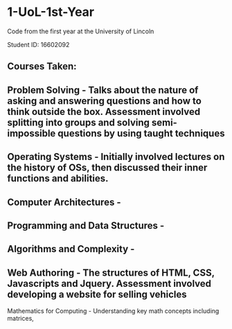 # 1-UoL-1st-Year
Code from the first year at the University of Lincoln

Student ID: 16602092 

Courses Taken:
--------------------------------------
Problem Solving - Talks about the nature of asking and answering questions and how to think outside the box. Assessment involved splitting into groups and solving semi-impossible questions by using taught techniques
--------------------------------------
Operating Systems - Initially involved lectures on the history of OSs, then discussed their inner functions and abilities.
--------------------------------------
Computer Architectures -
--------------------------------------
Programming and Data Structures -
--------------------------------------
Algorithms and Complexity - 
--------------------------------------
Web Authoring - The structures of HTML, CSS, Javascripts and Jquery. Assessment involved developing a website for selling vehicles
--------------------------------------
Mathematics for Computing - Understanding key math concepts including matrices,
